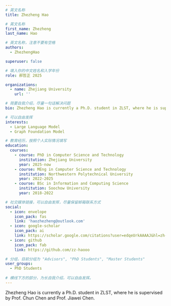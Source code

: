 ```yaml
---
# 英文名称
title: Zhezheng Hao

# 英文名称
first_name: Zhezheng
last_name: Hao

# 英文名称，注意不要有空格
authors:
  - ZhezhengHao

superuser: false

# 填入你的中文姓名和入学年份
role: 郝哲正 2025

organizations:
  - name: Zhejiang University
    url: ''

# 简要自我介绍，尽量一句话解决问题
bio: Zhezheng Hao is currently a Ph.D. student in ZLST, where he is supervised by Prof. Chun Chen and Prof. Jiawei Chen.

# 可以自由发挥
interests:
  - Large Language Model
  - Graph Foundation Model

# 教育经历，按照个人实际情况填写
education:
  courses:
    - course: PhD in Computer Science and Technology
      institution: Zhejiang University
      year: 2025-now
	- course: MEng in Computer Science and Technology
      institution: Northwestern Polytechnical University
      year: 2022-2025
    - course: BSc in Information and Computing Science
      institution: Soochow University
      year: 2018-2022

# 社交媒体链接，可以自由发挥，尽量保留邮箱联系方式
social:
  - icon: envelope
    icon_pack: fas
    link: 'haozhezheng@outlook.com'
  - icon: google-scholar
  	icon_pack: ai
	link: https://scholar.google.com/citations?user=edqeUrkAAAAJ&hl=zh-CN&oi=ao
  - icon: github
    icon_pack: fab
    link: https://github.com/zz-haooo

# 分组，目前分组为 "Advisors", "PhD Students", "Master Students"
user_groups:
  - PhD Students
  
# 横线下方的部分，为长自我介绍，可以自由发挥。
---
```


Zhezheng Hao is currently a Ph.D. student in ZLST, where he is supervised by Prof. Chun Chen and Prof. Jiawei Chen.

